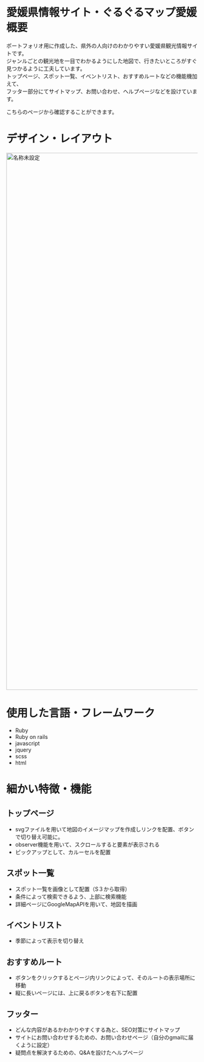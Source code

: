 # 愛媛県情報サイト・ぐるぐるマップ愛媛　概要
ポートフォリオ用に作成した、県外の人向けのわかりやすい愛媛県観光情報サイトです。<br>
ジャンルごとの観光地を一目でわかるようにした地図で、行きたいところがすぐ見つかるように工夫しています。<br>
トップページ、スポット一覧、イベントリスト、おすすめルートなどの機能機加えて、<br>
フッター部分にてサイトマップ、お問い合わせ、ヘルプページなどを設けています。<br>

こちらのページから確認することができます。

# デザイン・レイアウト
<img width="1412" alt="名称未設定" src="https://github.com/kurota-wow/map_site/assets/77315612/0a9d2f9f-1351-48a5-b144-0b81a3c39f74">

# 使用した言語・フレームワーク
- Ruby
- Ruby on rails
- javascript
- jquery
- scss
- html

# 細かい特徴・機能
## トップページ<br>
- svgファイルを用いて地図のイメージマップを作成しリンクを配置、ボタンで切り替え可能に。<br>
- observer機能を用いて、スクロールすると要素が表示される<br>
- ピックアップとして、カルーセルを配置<br>
## スポット一覧<br>
- スポット一覧を画像として配置（S３から取得）<br>
- 条件によって検索できるよう、上部に検索機能<br>
- 詳細ページにGoogleMapAPIを用いて、地図を描画<br>
## イベントリスト<br>
- 季節によって表示を切り替え<br>
## おすすめルート<br>
- ボタンをクリックするとページ内リンクによって、そのルートの表示場所に移動<br>
- 縦に長いページには、上に戻るボタンを右下に配置<br>
## フッター<br>
- どんな内容があるかわかりやすくする為と、SEO対策にサイトマップ<br>
- サイトにお問い合わせするための、お問い合わせページ（自分のgmailに届くように設定）<br>
- 疑問点を解決するための、Q&Aを設けたヘルプページ<br>
